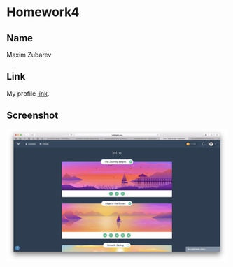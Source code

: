 # Homework4

## Name

Maxim Zubarev


## Link

My profile [link](https://codefights.com/profile/maximzubarev).


## Screenshot

![codefights](https://raw.githubusercontent.com/MaximZubarev/homework-template/feature-homework-4/homework4/codefights.png)
